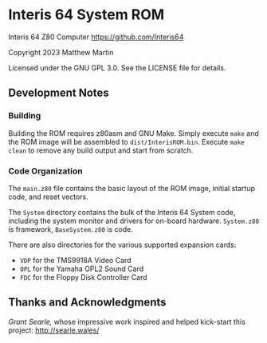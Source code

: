 # Interis 64 System ROM

Interis 64 Z80 Computer
https://github.com/Interis64

Copyright 2023 Matthew Martin

Licensed under the GNU GPL 3.0. See the LICENSE file for details.

## Development Notes

### Building
Building the ROM requires z80asm and GNU Make.
Simply execute `make` and the ROM image will be assembled to `dist/InterisROM.bin`.
Execute `make clean` to remove any build output and start from scratch.

### Code Organization
The `main.z80` file contains the basic layout of the ROM image, initial startup code, and reset vectors.

The `System` directory contains the bulk of the Interis 64 System code, including the system monitor and drivers for on-board hardware. `System.z80` is framework, `BaseSystem.z80` is code.

There are also directories for the various supported expansion cards:
- `VDP` for the TMS9918A Video Card
- `OPL` for the Yamaha OPL2 Sound Card
- `FDC` for the Floppy Disk Controller Card

## Thanks and Acknowledgments
*Grant Searle,* whose impressive work inspired and helped kick-start this project:
http://searle.wales/
